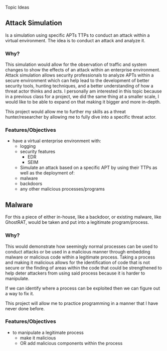 Topic Ideas
## Attack Simulation
Is a simulation using specific APTs TTPs to conduct an attack within a virtual environment. The idea is to conduct an attack and analyze it.

### Why?
This simulation would allow for the observation of traffic and system changes to show the effects of an attack within an enterprise environment. Attack simulation allows security professionals to analyze APTs within a secure environment which can help lead to the development of better security tools, hunting techniques, and a better understanding of how a threat actor thinks and acts. I personally am interested in this topic because in a previous class for a project, we did the same thing at a smaller scale, I would like to be able to expand on that making it bigger and more in-depth.

This project would allow me to further my skills as a threat hunter/researcher by allowing me to fully dive into a specific threat actor.
  
### Features/Objectives
- have a virtual enterprise environment with:
   -  logging
   -  security features
      - EDR
      - SEIM  
   -  Simulate an attack based on a specific APT by using their TTPs as well as the deployment of:
   -  malware
   -  backdoors
   -  any other malicious processes/programs

## Malware
For this a piece of either in-house, like a backdoor, or existing malware, like GhostRAT, would be taken and put into a legitimate program/process. 

### Why?  
This would demonstrate how seemingly normal processes can be used to conduct attacks or be used in a malicious manner through embedding malware or malicious code within a legitimate process. Taking a process and making it malicious allows for the identification of code that is not secure or the finding of areas within the code that could be strengthened to help deter attackers from using said process because it is harder to manipulate. 

 If we can identify where a process can be exploited then we can figure out a way to fix it.
 
This project will allow me to practice programming in a manner that I have never done before.

### Features/Objectives
- to manipulate a legitimate process
   - make it malicious
   - OR add malicious components within the process

    
